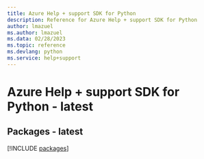 ```yaml
---
title: Azure Help + support SDK for Python
description: Reference for Azure Help + support SDK for Python
author: lmazuel
ms.author: lmazuel
ms.data: 02/28/2023
ms.topic: reference
ms.devlang: python
ms.service: help+support
---
```

# Azure Help + support SDK for Python - latest
## Packages - latest
[!INCLUDE [packages](help-+-support-index.md)]